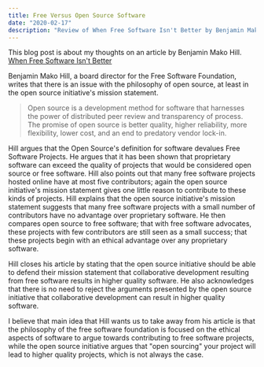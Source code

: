```yaml
---
title: Free Versus Open Source Software
date: "2020-02-17"
description: "Review of When Free Software Isn't Better by Benjamin Mako Hill"
---
```


This blog post is about my thoughts on an article by Benjamin Mako Hill.
[When Free Software Isn't Better](https://mako.cc/writing/hill-when_free_software_isnt_better.html)

Benjamin Mako Hill, a board director for the Free Software Foundation, writes
that there is an issue with the philosophy of open source, at least in the open
source initiative's mission statement.

> Open source is a development method for software that harnesses the power of
> distributed peer review and transparency of process. The promise of open source
> is better quality, higher reliability, more flexibility, lower cost, and an end
> to predatory vendor lock-in.

Hill argues that the Open Source's definition for software devalues Free
Software Projects. He argues that it has been shown that proprietary software
can exceed the quality of projects that would be considered open source or free
software. Hill also points out that many free software projects hosted online
have at most five contributors; again the open source initiative's mission
statement gives one little reason to contribute to these kinds of projects.
Hill explains that the open source initiative's mission statement suggests that
many free software projects with a small number of contributors have no
advantage over proprietary software. He then compares open source to free
software; that with free software advocates, these projects with few
contributors are still seen as a small success; that these projects begin with
an ethical advantage over any proprietary software.

Hill closes his article by stating that the open source initiative should be
able to defend their mission statement that collaborative development resulting
from free software results in higher quality software. He also acknowledges
that there is no need to reject the arguments presented by the open source
initiative that collaborative development can result in higher quality
software.

I believe that main idea that Hill wants us to take away from his article is
that the philosophy of the free software foundation is focused on the ethical
aspects of software to argue towards contributing to free software projects,
while the open source initiative argues that "open sourcing" your project will
lead to higher quality projects, which is not always the case.

